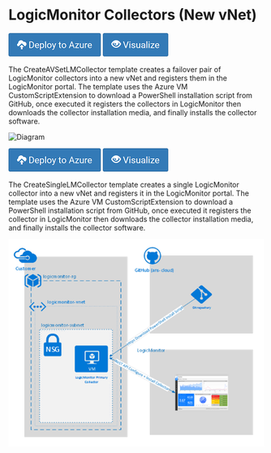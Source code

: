 # LogicMonitor Collectors (New vNet)

[![Deploy to Azure](/Azure/Images/azure_deploy.png)](https://portal.azure.com/#create/Microsoft.Template/uri/https%3A%2F%2Fraw.githubusercontent.com%2Fans-cst%2FCloud-Scripts%2Fmaster%2FAzure%2FLogicMonitor%2FLogicMonitor-Collector-New-Network%2FCreateAVSetLMCollector.json)
[![Deploy to Azure](/Azure/Images/azure_view.png)](http://armviz.io/#/?load=https%3A%2F%2Fraw.githubusercontent.com%2Fans-cst%2FCloud-Scripts%2Fmaster%2FAzure%2FLogicMonitor%2FLogicMonitor-Collector-New-Network%2FCreateAVSetLMCollector.json)

The CreateAVSetLMCollector template creates a failover pair of LogicMonitor collectors into a new vNet and registers them in the LogicMonitor portal. The template uses the Azure VM CustomScriptExtension to download a PowerShell installation script from GitHub, once executed it registers the collectors in LogicMonitor then downloads the collector installation media, and finally installs the collector software. 

![Diagram](/Azure/LogicMonitor/LogicMonitor-Collector-New-Network/CreateLMCollector.png)


[![Deploy to Azure](/Azure/Images/azure_deploy.png)](https://portal.azure.com/#create/Microsoft.Template/uri/https%3A%2F%2Fraw.githubusercontent.com%2Fans-cst%2FCloud-Scripts%2Fmaster%2FAzure%2FLogicMonitor%2FLogicMonitor-Collector-New-Network%2FCreateSingleLMCollector.json)
[![Deploy to Azure](/Azure/Images/azure_view.png)](http://armviz.io/#/?load=https%3A%2F%2Fraw.githubusercontent.com%2Fans-cst%2FCloud-Scripts%2Fmaster%2FAzure%2FLogicMonitor%2FLogicMonitor-Collector-New-Network%2FCreateSingleLMCollector.json)

The CreateSingleLMCollector template creates a single LogicMonitor collector into a new vNet and registers it in the LogicMonitor portal. The template uses the Azure VM CustomScriptExtension to download a PowerShell installation script from GitHub, once executed it registers the collector in LogicMonitor then downloads the collector installation media, and finally installs the collector software. 

![Diagram](/Azure/LogicMonitor/LogicMonitor-Collector-Existing-Network/CreateLMCollectorSingleVM.png)
